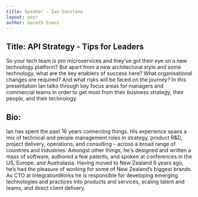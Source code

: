 ```yaml
---
title: Speaker - Ian Vanstone
layout: post
author: Gareth Evans
---
```


## Title: API Strategy - Tips for Leaders

So your tech team is pro microservices and they’ve got their eye on a new technology platform?  But apart from a new architectural style and some technology, what are the key enablers of success here?  What organisational changes are required?  And what risks will be faced on the journey?  In this presentation Ian talks through key focus areas for managers and commercial teams in order to get most from their business strategy, their people, and their technology.  


## Bio:
 
Ian has spent the past 16 years connecting things. His experience spans a mix of technical and people management roles in strategy, product R&D, project delivery, operations, and consulting – across a broad range of countries and industries.  Amongst other things, he's designed and written a mass of software, authored a few patents, and spoken at conferences in the US, Europe, and Australasia.   Having moved to New Zealand 6 years ago, he’s had the pleasure of working for some of New Zealand’s biggest brands.  As CTO at IntegrationWorks he is responsible for developing emerging technologies and practices into products and services, scaling talent and teams, and direct client delivery.


